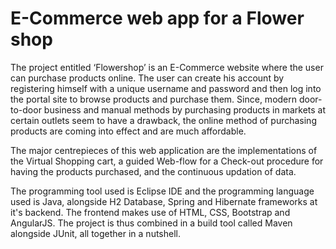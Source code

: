 # E-Commerce web app for a Flower shop

The project entitled ‘Flowershop’ is an E-Commerce website where the user can purchase products online. The user can create his account by registering himself with a unique username and password and then log into the portal site to browse products and purchase them. Since, modern door-to-door business and manual methods by purchasing products in markets at certain outlets seem to have a drawback, the online method of purchasing products are coming into effect and are much affordable.

The major centrepieces of this web application are the implementations of the Virtual Shopping cart, a guided Web-flow for a Check-out procedure for having the products purchased, and the continuous updation of data.

The programming tool used is Eclipse IDE and the programming language used is Java, alongside H2 Database, Spring and Hibernate frameworks at it's backend. The frontend makes use of HTML, CSS, Bootstrap and AngularJS. The project is thus combined in a build tool called Maven alongside JUnit, all together in a nutshell.
